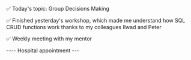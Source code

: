 ✅ Today's topic: Group Decisions Making

✅ Finished yesterday's workshop, which made me understand how SQL CRUD functions work thanks to my colleagues Ilwad and Peter

✅ Weekly meeting with my mentor

---- Hospital appointment ---
